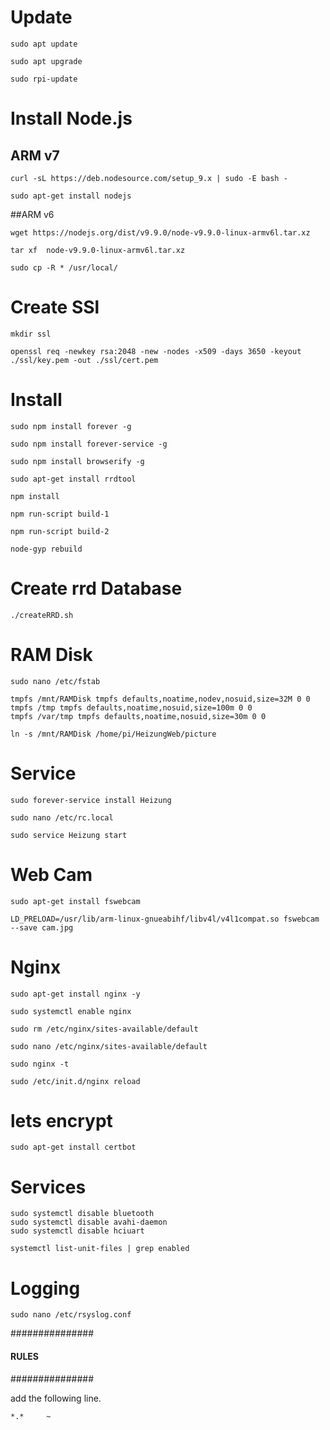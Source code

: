 # Update 

	sudo apt update
	
	sudo apt upgrade
	
	sudo rpi-update

# Install Node.js
## ARM v7

    curl -sL https://deb.nodesource.com/setup_9.x | sudo -E bash -
    
    sudo apt-get install nodejs
    
##ARM v6

    wget https://nodejs.org/dist/v9.9.0/node-v9.9.0-linux-armv6l.tar.xz
    
    tar xf  node-v9.9.0-linux-armv6l.tar.xz
    
    sudo cp -R * /usr/local/
    
    
    

# Create SSl

    mkdir ssl
    
    openssl req -newkey rsa:2048 -new -nodes -x509 -days 3650 -keyout ./ssl/key.pem -out ./ssl/cert.pem

# Install

    sudo npm install forever -g
    
    sudo npm install forever-service -g

    sudo npm install browserify -g

    sudo apt-get install rrdtool

    npm install
    
    npm run-script build-1
    
    npm run-script build-2
    
    node-gyp rebuild
    
    

# Create rrd Database

    ./createRRD.sh

# RAM Disk

    sudo nano /etc/fstab
    
    tmpfs /mnt/RAMDisk tmpfs defaults,noatime,nodev,nosuid,size=32M 0 0
    tmpfs /tmp tmpfs defaults,noatime,nosuid,size=100m 0 0
    tmpfs /var/tmp tmpfs defaults,noatime,nosuid,size=30m 0 0
   
    ln -s /mnt/RAMDisk /home/pi/HeizungWeb/picture
  

# Service

	sudo forever-service install Heizung
	
	sudo nano /etc/rc.local
	
	sudo service Heizung start

# Web Cam

    sudo apt-get install fswebcam

    LD_PRELOAD=/usr/lib/arm-linux-gnueabihf/libv4l/v4l1compat.so fswebcam  --save cam.jpg

    
# Nginx

    sudo apt-get install nginx -y   
    
    sudo systemctl enable nginx
    
    sudo rm /etc/nginx/sites-available/default  
    
    sudo nano /etc/nginx/sites-available/default
    
    sudo nginx -t
    
    sudo /etc/init.d/nginx reload


# lets encrypt

    sudo apt-get install certbot 


# Services

    sudo systemctl disable bluetooth
    sudo systemctl disable avahi-daemon
    sudo systemctl disable hciuart
    
    systemctl list-unit-files | grep enabled
    

# Logging


    sudo nano /etc/rsyslog.conf

###############
#### RULES ####
###############

add the following line.

    *.*     ~

